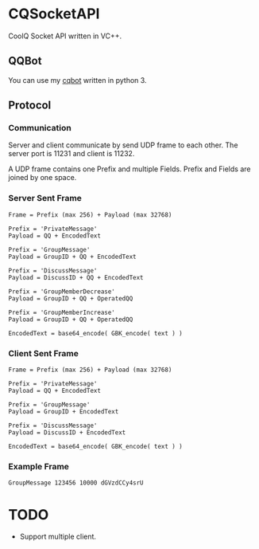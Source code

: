 # CQSocketAPI
CoolQ Socket API written in VC++.

## QQBot
You can use my [cqbot](https://github.com/yukixz/cqbot) written in python 3.

## Protocol

### Communication
Server and client communicate by send UDP frame to each other.
The server port is 11231 and client is 11232.

A UDP frame contains one Prefix and multiple Fields.
Prefix and Fields are joined by one space.

### Server Sent Frame
```
Frame = Prefix (max 256) + Payload (max 32768)

Prefix = 'PrivateMessage'
Payload = QQ + EncodedText

Prefix = 'GroupMessage'
Payload = GroupID + QQ + EncodedText

Prefix = 'DiscussMessage'
Payload = DiscussID + QQ + EncodedText

Prefix = 'GroupMemberDecrease'
Payload = GroupID + QQ + OperatedQQ

Prefix = 'GroupMemberIncrease'
Payload = GroupID + QQ + OperatedQQ

EncodedText = base64_encode( GBK_encode( text ) )
```

### Client Sent Frame
```
Frame = Prefix (max 256) + Payload (max 32768)

Prefix = 'PrivateMessage'
Payload = QQ + EncodedText

Prefix = 'GroupMessage'
Payload = GroupID + EncodedText

Prefix = 'DiscussMessage'
Payload = DiscussID + EncodedText

EncodedText = base64_encode( GBK_encode( text ) )
```

### Example Frame
```
GroupMessage 123456 10000 dGVzdCCy4srU
```

# TODO
* Support multiple client.